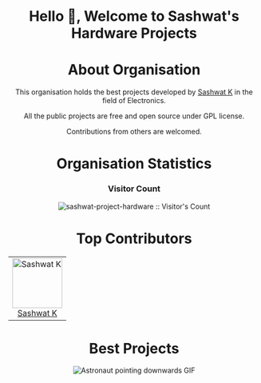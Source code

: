 <div align="center">

# Hello 👋, Welcome to Sashwat's Hardware Projects

# About Organisation

This organisation holds the best projects developed by [Sashwat K](https://github.com/sashuu6) in the field of Electronics.

All the public projects are free and open source under GPL license.

Contributions from others are welcomed.

# Organisation Statistics

<h3> Visitor Count </h3>
<p><img src="https://profile-counter.glitch.me/{sashwat-project-hardware}/count.svg" alt="sashwat-project-hardware :: Visitor's Count" /></p>

# Top Contributors

<table>
    <tr>
        <td align="center">
            <a href="https://github.com/sashuu6">
                <img src="https://avatars.githubusercontent.com/u/34729796?v=4" width="100px;" alt="Sashwat K"/>
            </a>
            <br />
            <a href="https://github.com/sashuu6">Sashwat K</a>
        </td>
    </tr>
</table>

# Best Projects

<p>
    <img alt="Astronaut pointing downwards GIF" src="https://media.giphy.com/media/Js7cqIkpxFy0bILFFA/giphy.gif">
</p>

</div>

